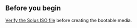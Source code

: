 ## Before you begin

[Verify the Solus ISO file](../verify-solus-iso) before creating the bootable media.
